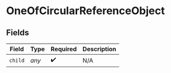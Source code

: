 # OneOfCircularReferenceObject


## Fields

| Field              | Type               | Required           | Description        |
| ------------------ | ------------------ | ------------------ | ------------------ |
| `child`            | *any*              | :heavy_check_mark: | N/A                |